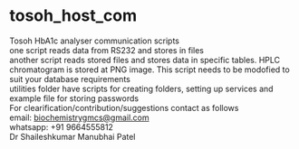 # tosoh_host_com
Tosoh HbA1c analyser communication scripts \
one script reads data from RS232 and stores in files \
another script reads stored files and stores data in specific tables. HPLC chromatogram is stored at PNG image. This script needs to be modofied to suit your database requirements \
utilities folder have scripts for creating folders, setting up services and example file for storing passwords \
For clearification/contribution/suggestions contact as follows \
email: biochemistrygmcs@gmail.com \
whatsapp: +91 9664555812 \
Dr Shaileshkumar Manubhai Patel
